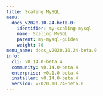```yaml
---
title: Scaling MySQL
menu:
  docs_v2020.10.24-beta.0:
    identifier: my-scaling-mysql
    name: Scaling MySQL
    parent: my-mysql-guides
    weight: 70
menu_name: docs_v2020.10.24-beta.0
info:
  cli: v0.14.0-beta.4
  community: v0.14.0-beta.4
  enterprise: v0.1.0-beta.4
  installer: v0.14.0-beta.4
  version: v2020.10.24-beta.0
---
```


